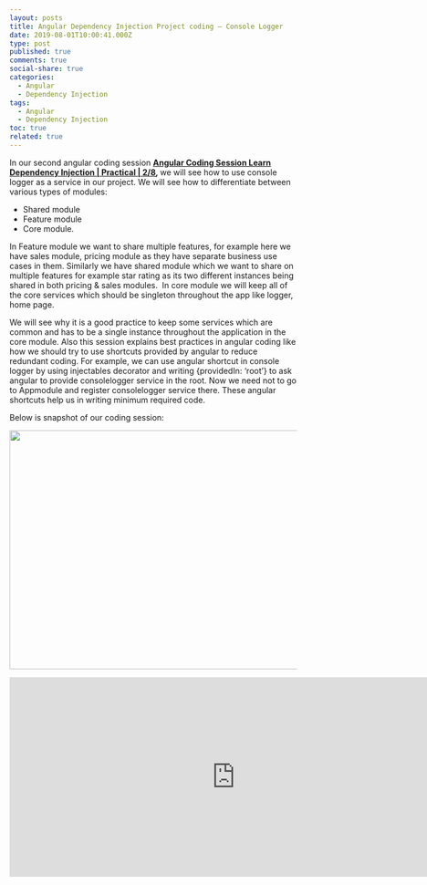 ```yaml
---
layout: posts
title: Angular Dependency Injection Project coding – Console Logger
date: 2019-08-01T10:00:41.000Z
type: post
published: true
comments: true
social-share: true
categories:
  - Angular
  - Dependency Injection
tags:
  - Angular
  - Dependency Injection
toc: true
related: true
---
```


<p>In our second angular coding session <strong><a href="https://www.youtube.com/watch?v=AIFbohEG1xs&amp;list=PLZed_adPqIJrQ5uFoaQg8P_fDNGjpeSRH&amp;index=29" target="_blank" rel="noopener noreferrer">Angular Coding Session Learn Dependency Injection | Practical | 2/8</a><em>, </em></strong>we will see how to use console logger as a service in our project. We will see how to differentiate between various types of modules:</p>
<ul>
<li>Shared module</li>
<li>Feature module</li>
<li>Core module.</li>
</ul>
<p>In Feature module we want to share multiple features, for example here we have sales module, pricing module as they have separate business use cases in them. Similarly we have shared module which we want to share on multiple features for example star rating as its two different instances being shared in both pricing &amp; sales modules.  In core module we will keep all of the core services which should be singleton throughout the app like logger, home page.</p>
<p>We will see why it is a good practice to keep some services which are common and has to be a single instance throughout the application in the core module. Also this session explains best practices in angular coding like how we should try to use shortcuts provided by angular to reduce redundant coding. For example, we can use angular shortcut in console logger by using injectables decorator and writing {providedIn: ‘root’} to ask angular to provide consolelogger service in the root. Now we need not to go to Appmodule and register consolelogger service there. These angular shortcuts help us in writing minimum required code.</p>
<p>Below is snapshot of our coding session:</p>
<p><img class="alignnone size-full wp-image-2500" src="{{ site.baseurl }}/assets/2019/08/DI_Coding_2.png" alt="" width="790" height="419" /></p>
<p><iframe src="https://www.youtube.com/embed/AIFbohEG1xs" width="790" height="350" frameborder="0" allowfullscreen="allowfullscreen"><span data-mce-type="bookmark" style="display: inline-block; width: 0px; overflow: hidden; line-height: 0;" class="mce_SELRES_start">﻿</span></iframe></p>

